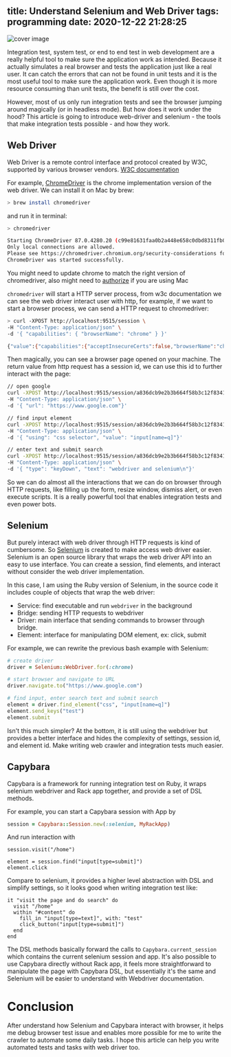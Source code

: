 title: Understand Selenium and Web Driver
tags: programming
date: 2020-12-22 21:28:25
---

![cover image](cover.png)

Integration test, system test, or end to end test in web development are a really helpful tool to make sure the application work as intended. Because it actually simulates a real browser and tests the application just like a real user. It can catch the errors that can not be found in unit tests and it is the most useful tool to make sure the application work. Even though it is more resource consuming than unit tests, the benefit is still over the cost.

However, most of us only run integration tests and see the browser jumping around magically (or in headless mode). But how does it work under the hood? This article is going to introduce web-driver and selenium - the tools that make integration tests possible - and how they work.

## Web Driver

Web Driver is a remote control interface and protocol created by W3C, supported by various browser vendors. [W3C documentation](https://www.w3.org/TR/webdriver/)

For example, [ChromeDriver](https://chromedriver.chromium.org/) is the chrome implementation version of the web driver. We can install it on Mac by brew: 

```bash
> brew install chromedriver
```

and run it in terminal:

```bash
> chromedriver

Starting ChromeDriver 87.0.4280.20 (c99e81631faa0b2a448e658c0dbd8311fb04ddbd-refs/branch-heads/4280@{#355}) on port 9515
Only local connections are allowed.
Please see https://chromedriver.chromium.org/security-considerations for suggestions on keeping ChromeDriver safe.
ChromeDriver was started successfully.
```

You might need to update chrome to match the right version of chromedriver, also might need to [authorize](https://stackoverflow.com/questions/60362018/macos-catalinav-10-15-3-error-chromedriver-cannot-be-opened-because-the-de) if you are using Mac

`chromedriver` will start a HTTP server process, from w3c documentation we can see the web driver interact user with http, for example, if we want to start a browser process, we can send a HTTP request to chromedriver:

```bash
> curl -XPOST http://localhost:9515/session \
-H "Content-Type: application/json" \
-d '{ "capabilities": { "browserName": "chrome" } }'

{"value":{"capabilities":{"acceptInsecureCerts":false,"browserName":"chrome","browserVersion":"87.0.4280.67","chrome":{"chromedriverVersion":"87.0.4280.20 (c99e81631faa0b2a448e658c0dbd8311fb04ddbd-refs/branch-heads/4280@{#355})","userDataDir":"/var/folders/dh/nrc_gcpx3s19gs1t479jhj180000gn/T/.com.google.Chrome.Immsr4"},"goog:chromeOptions":{"debuggerAddress":"localhost:57462"},"networkConnectionEnabled":false,"pageLoadStrategy":"normal","platformName":"mac os x","proxy":{},"setWindowRect":true,"strictFileInteractability":false,"timeouts":{"implicit":0,"pageLoad":300000,"script":30000},"unhandledPromptBehavior":"dismiss and notify","webauthn:virtualAuthenticators":true},"sessionId":"a836dcb9e2b3b664f58b3c12f8341538"}}%
```

Then magically, you can see a browser page opened on your machine. The return value from http request has a session id, we can use this id to further interact with the page:

``` bash
// open google
curl -XPOST http://localhost:9515/session/a836dcb9e2b3b664f58b3c12f8341538/url \
-H "Content-Type: application/json" \
-d '{ "url": "https://www.google.com"}'

// find input element
curl -XPOST http://localhost:9515/session/a836dcb9e2b3b664f58b3c12f8341538/element \
-H "Content-Type: application/json" \
-d '{ "using": "css selector", "value": "input[name=q]"}'

// enter text and submit search
curl -XPOST http://localhost:9515/session/a836dcb9e2b3b664f58b3c12f8341538/element/2292f1cb-a478-40dc-9de0-00ce0019a212/value \
-H "Content-Type: application/json" \
-d '{ "type": "keyDown", "text": "webdriver and selenium\n"}'
```

So we can do almost all the interactions that we can do on browser through HTTP requests, like filling up the form, resize window, dismiss alert, or even execute scripts. It is a really powerful tool that enables integration tests and even power bots.

## Selenium

But purely interact with web driver through HTTP requests is kind of cumbersome. So [Selenium](https://github.com/SeleniumHQ/selenium) is created to make access web driver easier. Selenium is an open source library that wraps the web driver API into an easy to use interface. You can create a session, find elements, and interact without consider the web driver implementation.

In this case, I am using the Ruby version of Selenium, in the source code it includes couple of objects that wrap the web driver:

- Service: find executable and run `webdriver` in the background
- Bridge: sending HTTP requests to webdriver
- Driver: main interface that sending commands to browser through bridge.
- Element: interface for manipulating DOM element, ex: click, submit

For example, we can rewrite the previous bash example with Selenium:

```rb
# create driver
driver = Selenium::WebDriver.for(:chrome)

# start browser and navigate to URL
driver.navigate.to("https://www.google.com")

# find input, enter search text and submit search
element = driver.find_element("css", "input[name=q]")
element.send_keys("test")
element.submit
```

Isn't this much simpler? At the bottom, it is still using the webdriver but provides a better interface and hides the complexity of settings, session id, and element id. Make writing web crawler and integration tests much easier.
## Capybara

Capybara is a framework for running integration test on Ruby, it wraps selenium webdriver and Rack app together, and provide a set of DSL methods.

For example, you can start a Capybara session with App by

```rb
session = Capybara::Session.new(:selenium, MyRackApp)
```

And run interaction with

```
session.visit("/home")

element = session.find("input[type=submit]")
element.click
```

Compare to selenium, it provides a higher level abstraction with DSL and simplify settings, so it looks good when writing integration test like:

```
it "visit the page and do search" do
  visit "/home"
  within "#content" do
    fill_in "input[type=text]", with: "test"
    click_button("input[type=submit]")
  end
end
```

The DSL methods basically forward the calls to `Capybara.current_session` which contains the current selenium session and app. It's also possible to use Capybara directly without Rack app, it feels more straightforward to manipulate the page with Capybara DSL, but essentially it's the same and Selenium will be easier to understand with Webdriver documentation.

# Conclusion

After understand how Selenium and Capybara interact with browser, it helps me debug browser test issue and enables more possible for me to write the crawler to automate some daily tasks. I hope this article can help you write automated tests and tasks with web driver too.